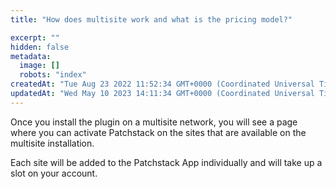 ```yaml
---
title: "How does multisite work and what is the pricing model?"

excerpt: ""
hidden: false
metadata: 
  image: []
  robots: "index"
createdAt: "Tue Aug 23 2022 11:52:34 GMT+0000 (Coordinated Universal Time)"
updatedAt: "Wed May 10 2023 14:11:34 GMT+0000 (Coordinated Universal Time)"
---
```

Once you install the plugin on a multisite network, you will see a page where you can activate Patchstack on the sites that are available on the multisite installation.

Each site will be added to the Patchstack App individually and will take up a slot on your account.
